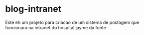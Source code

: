 # blog-intranet

Este eh um projeto para criacao de um sistema de postagem que funcionara na intranet do hospital jayme da fonte
